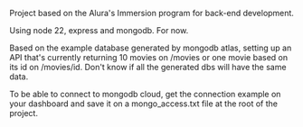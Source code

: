 Project based on the Alura's Immersion program for back-end development.

Using node 22, express and mongodb. For now.

Based on the example database generated by mongodb atlas, setting up an API that's currently returning 10 movies on /movies or one movie based on its id on /movies/id.
Don't know if all the generated dbs will have the same data.

To be able to connect to mongodb cloud, get the connection example on your dashboard and save it on a mongo_access.txt file at the root of the project.
